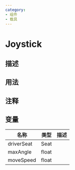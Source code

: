 ```yaml
---
category: 
- 组件
- 载具
---
```

# Joystick
## 描述

## 用法

## 注释

## 变量
| 名称 | 类型 | 描述 |
| ----------- | ----------- | ----------- |
| driverSeat | Seat |  |  
| maxAngle  | float |  |  
| moveSpeed  | float |  |  
